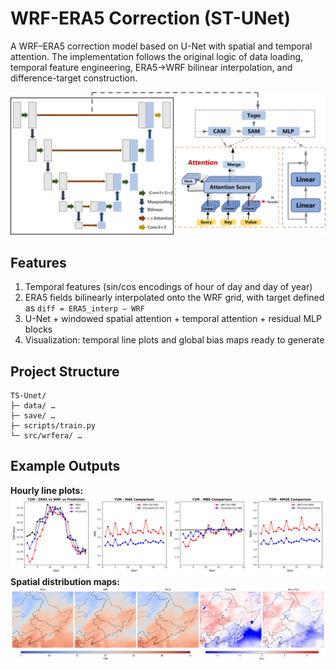 # WRF-ERA5 Correction (ST-UNet)
A WRF–ERA5 correction model based on U-Net with spatial and temporal attention.
The implementation follows the  original logic of data loading, temporal feature engineering, ERA5→WRF bilinear interpolation, and difference-target construction.

![TS-UNet Architecture](./save/model.png)
## Features
1. Temporal features (sin/cos encodings of hour of day and day of year)
2. ERA5 fields bilinearly interpolated onto the WRF grid, with target defined as `diff = ERA5_interp – WRF`
3. U-Net + windowed spatial attention + temporal attention + residual MLP blocks
4. Visualization: temporal line plots and global bias maps ready to generate
## Project Structure
```text
TS-Unet/
├─ data/ …
├─ save/ …
├─ scripts/train.py
└─ src/wrfera/ …
```

## Example Outputs
**Hourly line plots:** 
![Hourly comparison](./save/wrf_July/fig/t2m_comparison_hour.png)
**Spatial distribution maps:** 
![Spatial distribution comparison](./save/wrf_July/fig/T2M_comparison.png)


